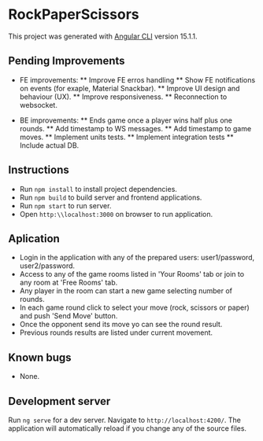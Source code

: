 # RockPaperScissors

This project was generated with [Angular CLI](https://github.com/angular/angular-cli) version 15.1.1.

## Pending Improvements

* FE improvements:
** Improve FE erros handling
** Show FE notifications on events (for exaple, Material Snackbar).
** Improve UI design and behaviour (UX).
** Improve responsiveness.
** Reconnection to websocket.

* BE improvements:
** Ends game once a player wins half plus one rounds.
** Add timestamp to WS messages.
** Add timestamp to game moves.
** Implement units tests.
** Implement integration tests
** Include actual DB.

## Instructions

* Run `npm install` to install project dependencies.
* Run `npm build` to build server and frontend applications.
* Run `npm start` to run server.
* Open `http:\\localhost:3000` on browser to run application.

## Aplication 

* Login in the application with any of the prepared users: user1/password, user2/password.
* Access to any of the game rooms listed in 'Your Rooms' tab or join to any room at 'Free Rooms' tab.
* Any player in the room can start a new game selecting number of rounds.
* In each game round click to select your move (rock, scissors or paper) and push 'Send Move' button.
* Once the opponent send its move yo can see the round result.
* Previous rounds results are listed under current movement.

## Known bugs

* None.

## Development server

Run `ng serve` for a dev server. Navigate to `http://localhost:4200/`. The application will automatically reload if you change any of the source files.

